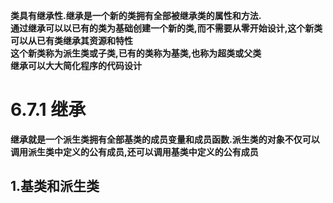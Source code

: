 **类具有继承性.继承是一个新的类拥有全部被继承类的属性和方法.**  
**通过继承可以以已有的类为基础创建一个新的类,而不需要从零开始设计,这个新类可以从已有类继承其资源和特性**  
**这个新类称为派生类或子类,已有的类称为基类,也称为超类或父类**  
**继承可以大大简化程序的代码设计**  
# 6.7.1 继承
**继承就是一个派生类拥有全部基类的成员变量和成员函数.派生类的对象不仅可以调用派生类中定义的公有成员,还可以调用基类中定义的公有成员**  
## 1.基类和派生类
